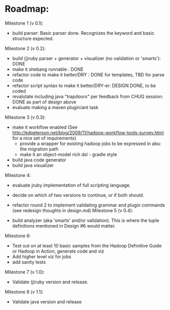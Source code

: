 Roadmap:
========
Milestone 1 (v 0.1):

   - build parser: Basic parser done. Recognizes the keyword and basic structure expected.

Milestone 2 (v 0.2):

   - build (j)ruby parser + generator + visualizer (no validation or 'smarts'): DONE
   - make it shebang runnable : DONE
   - refactor code to make it better/DRY : DONE for templates, TBD for parse code
   - refactor script syntax to make it better/DRY-er: DESIGN DONE, to be coded
   - revalutate including java "trapdoors" per feedback from CHUG session: DONE as part of design above
   - evaluate making a maven plugin/ant task

Milestone 3 (v 0.3):

   - make it workflow enabled (See http://kdpeterson.net/blog/2009/11/hadoop-workflow-tools-survey.html for a nice set of requirements)
       - provide a wrapper for existing hadoop jobs to be expressed in abu: the migration path
       - make it an object-model rich dsl - gradle style
   - build java code generator
   - build java visualizer

Milestone 4:

   - evaluate jruby implementation of full scripting language.
   - decide on which of two versions to continue, or if both should.
   - refactor round 2 to implement validating grammar and plugin commands (see redesign thoughts in design.md)
Milestone 5 (v 0.4):

   - build analyzer (aka 'smarts' and/or validation). This is where the tuple definitions mentioned in Design #6 would matter.

Milestone 6:

   - Test out on at least 10 basic samples from the Hadoop Definitive Guide or Hadoop in Action, generate code and viz
   - Add higher level viz for jobs
   - add sanity tests

Milestone 7 (v 1.0):

   - Validate (j)ruby version and release.

Milestone 8 (v 1.1):

   - Validate java version and release
